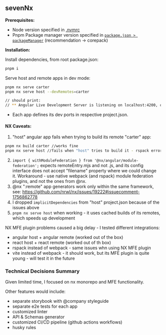 ## sevenNx
**Prerequisites:**
- Node version specified in [.nvmrc](./.nvmrc)
- Pnpm Package manager version specified in [`package.json > packageManager`](./package.json) (recommendation -> corepack)

**Installation:**

Install dependencies, from root package.json:

```sh
pnpm i
```

Serve host and remote apps in dev mode:

```sh
pnpm nx serve carter
pnpm nx serve host --devRemotes=carter

// should print: 
// ** Angular Live Development Server is listening on localhost:4200, open your browser on http://localhost:4200/ **
```

- Each app defines its dev ports in respective project.json. 


#### NX Caveats:
1. "host" angular app fails when trying to build its remote "carter" app:
```sh
pnpm nx build carter //works fine
pnpm nx serve host //fails when "host" tries to build it - rspack error
```
2. `import { withModuleFederation } from '@nx/angular/module-federation';` expects remoteEntry.mjs and not .js, and its config interface does not accept "filename" property where we could change it.
Workaround - use native webpack (and rspack) module federation plugins, and not the ones from @nx.
3. @nx ":remote" app generators work only within the same framework, see: https://github.com/nrwl/nx/issues/19222#issuecomment-1756862778
4. I dropped `implicitDependencies` from "host" project.json because of the issues above
5. `pnpm nx serve host` when working - it uses cached builds of its remotes, which speeds up development


NX MFE plugin problems caused a big delay - I tested different integrations:
- angular host + angular remote (worked out of the box)
- react host + react remote (worked out of th box)
- rspack instead of webpack - same issues whn using NX MFE plugin
- vite instead of webpack - it should work, but its MFE plugin is quite young - will test it in the future


### Technical Decisions Summary
Given limited time, I focused on nx monorepo and MFE functionality.

Other features would include:
- separate storybook with @company styleguide
- separate e2e tests for each app
- customized linter
- API & Schemas generator
- customized CI/CD pipeline (github actions workflows)
- husky rules
